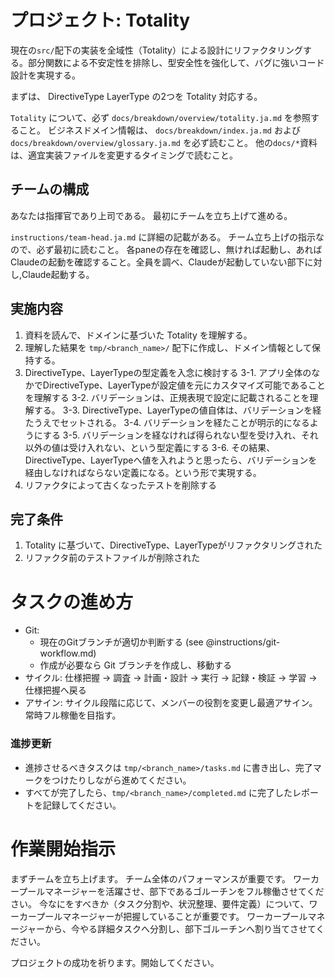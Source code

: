 # プロジェクト: Totality

現在の`src/`配下の実装を全域性（Totality）による設計にリファクタリングする。部分関数による不安定性を排除し、型安全性を強化して、バグに強いコード設計を実現する。

まずは、
DirectiveType
LayerType
の2つを Totality 対応する。

`Totality` について、必ず `docs/breakdown/overview/totality.ja.md` を参照すること。
ビジネスドメイン情報は、 `docs/breakdown/index.ja.md` および `docs/breakdown/overview/glossary.ja.md` を必ず読むこと。
他の`docs/*`資料は、適宜実装ファイルを変更するタイミングで読むこと。

## チームの構成

あなたは指揮官であり上司である。
最初にチームを立ち上げて進める。

`instructions/team-head.ja.md` に詳細の記載がある。
チーム立ち上げの指示なので、必ず最初に読むこと。
各paneの存在を確認し、無ければ起動し、あればClaudeの起動を確認すること。全員を調べ、Claudeが起動していない部下に対し,Claude起動する。

## 実施内容

1. 資料を読んで、ドメインに基づいた Totality を理解する。
2. 理解した結果を `tmp/<branch_name>/` 配下に作成し、ドメイン情報として保持する。
3. DirectiveType、LayerTypeの型定義を入念に検討する
3-1. アプリ全体のなかでDirectiveType、LayerTypeが設定値を元にカスタマイズ可能であることを理解する
3-2. バリデーションは、正規表現で設定に記載されることを理解する。
3-3. DirectiveType、LayerTypeの値自体は、バリデーションを経たうえでセットされる。
3-4. バリデーションを経たことが明示的になるようにする
3-5. バリデーションを経なければ得られない型を受け入れ、それ以外の値は受け入れない、という型定義にする
3-6. その結果、DirectiveType、LayerTypeへ値を入れようと思ったら、バリデーションを経由しなければならない定義になる。という形で実現する。
5. リファクタによって古くなったテストを削除する

## 完了条件

1. Totality に基づいて、DirectiveType、LayerTypeがリファクタリングされた
2. リファクタ前のテストファイルが削除された

# タスクの進め方

- Git:
  - 現在のGitブランチが適切か判断する (see @instructions/git-workflow.md)
  - 作成が必要なら Git ブランチを作成し、移動する
- サイクル: 仕様把握 → 調査 → 計画・設計 → 実行 → 記録・検証 → 学習 → 仕様把握へ戻る
- アサイン: サイクル段階に応じて、メンバーの役割を変更し最適アサイン。常時フル稼働を目指す。

### 進捗更新

- 進捗させるべきタスクは `tmp/<branch_name>/tasks.md` に書き出し、完了マークをつけたりしながら進めてください。
- すべてが完了したら、`tmp/<branch_name>/completed.md` に完了したレポートを記録してください。

# 作業開始指示

まずチームを立ち上げます。
チーム全体のパフォーマンスが重要です。
ワーカープールマネージャーを活躍させ、部下であるゴルーチンをフル稼働させてください。
今なにをすべきか（タスク分割や、状況整理、要件定義）について、ワーカープールマネージャーが把握していることが重要です。
ワーカープールマネージャーから、今やる詳細タスクへ分割し、部下ゴルーチンへ割り当てさせてください。

プロジェクトの成功を祈ります。開始してください。
